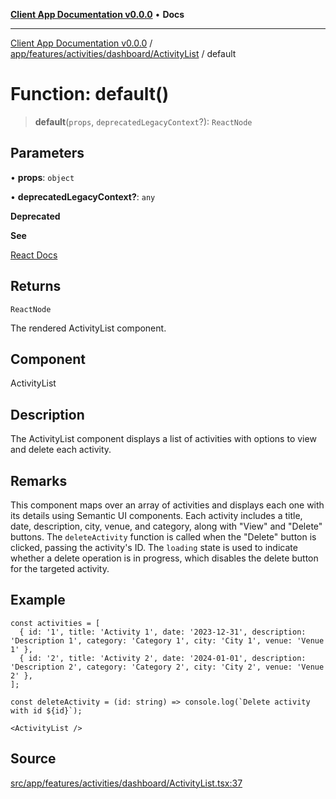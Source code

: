 [**Client App Documentation v0.0.0**](../../../../../../README.md) • **Docs**

***

[Client App Documentation v0.0.0](../../../../../../README.md) / [app/features/activities/dashboard/ActivityList](../README.md) / default

# Function: default()

> **default**(`props`, `deprecatedLegacyContext`?): `ReactNode`

## Parameters

• **props**: `object`

• **deprecatedLegacyContext?**: `any`

**Deprecated**

**See**

[React Docs](https://legacy.reactjs.org/docs/legacy-context.html#referencing-context-in-lifecycle-methods)

## Returns

`ReactNode`

The rendered ActivityList component.

## Component

ActivityList

## Description

The ActivityList component displays a list of activities with options to view and delete each activity.

## Remarks

This component maps over an array of activities and displays each one with its details using Semantic UI components.
Each activity includes a title, date, description, city, venue, and category, along with "View" and "Delete" buttons.
The `deleteActivity` function is called when the "Delete" button is clicked, passing the activity's ID.
The `loading` state is used to indicate whether a delete operation is in progress, which disables the delete button for the targeted activity.

## Example

```tsx
const activities = [
  { id: '1', title: 'Activity 1', date: '2023-12-31', description: 'Description 1', category: 'Category 1', city: 'City 1', venue: 'Venue 1' },
  { id: '2', title: 'Activity 2', date: '2024-01-01', description: 'Description 2', category: 'Category 2', city: 'City 2', venue: 'Venue 2' },
];

const deleteActivity = (id: string) => console.log(`Delete activity with id ${id}`);

<ActivityList />
```

## Source

[src/app/features/activities/dashboard/ActivityList.tsx:37](https://github.com/jimmykurian/Reactivities/blob/cfc61f80c2e285635750ab2aa8eddddc51c9a938/client-app/src/app/features/activities/dashboard/ActivityList.tsx#L37)
